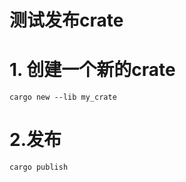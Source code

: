# 测试发布crate
# 1. 创建一个新的crate
```shell
cargo new --lib my_crate
```
# 2.发布
```shell
cargo publish
```
